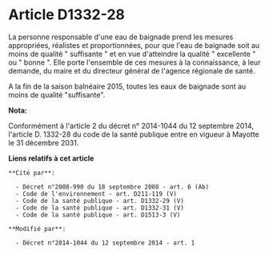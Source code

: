 # Article D1332-28

La personne responsable d'une eau de baignade prend les mesures appropriées, réalistes et proportionnées, pour que l'eau de
baignade soit au moins de qualité " suffisante " et en vue d'atteindre la qualité " excellente " ou " bonne ". Elle porte
l'ensemble de ces mesures à la connaissance, à leur demande, du maire et du directeur général de l'agence régionale de santé.

A la fin de la saison balnéaire 2015, toutes les eaux de baignade sont au moins de qualité "suffisante".

**Nota:**

Conformément à l'article 2 du décret n° 2014-1044 du 12 septembre 2014, l'article D. 1332-28 du code de la santé publique
entre en vigueur à Mayotte le 31 décembre 2031.

**Liens relatifs à cet article**

	**Cité par**:

	  - Décret n°2008-990 du 18 septembre 2008 - art. 6 (Ab)
	  - Code de l'environnement - art. D211-119 (V)
	  - Code de la santé publique - art. D1332-29 (V)
	  - Code de la santé publique - art. D1332-31 (V)
	  - Code de la santé publique - art. D1513-3 (V)

	**Modifié par**:

	  - Décret n°2014-1044 du 12 septembre 2014 - art. 1
